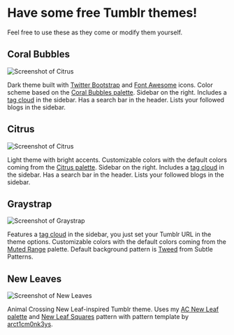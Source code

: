 # Have some free Tumblr themes!

Feel free to use these as they come or modify them yourself.

## Coral Bubbles

![Screenshot of Citrus](http://github.com/moneypenny/tumblr-themes/raw/master/coral-bubbles/screenshot.png)

Dark theme built with [Twitter Bootstrap](http://getbootstrap.com/) and [Font Awesome](http://fortawesome.github.io/Font-Awesome/) icons. Color scheme based on the [Coral Bubbles palette](http://www.colourlovers.com/palette/3199031/Coral_Bubbles?sAC=1). Sidebar on the right. Includes a
[tag cloud](http://post-theory.com/tumblr-tag-cloud-javascript) in the sidebar.
Has a search bar in the header. Lists your followed blogs in the sidebar.

## Citrus

![Screenshot of Citrus](http://github.com/moneypenny/tumblr-themes/raw/master/citrus/screenshot.png)

Light theme with bright accents. Customizable colors with the default colors
coming from the [Citrus palette](http://www.colourlovers.com/palette/3090033/Citrus?sAC=1). Sidebar on the right. Includes a
[tag cloud](http://post-theory.com/tumblr-tag-cloud-javascript) in the sidebar.
Has a search bar in the header. Lists your followed blogs in the sidebar.

## Graystrap

![Screenshot of Graystrap](http://github.com/moneypenny/tumblr-themes/raw/master/graystrap/screenshot.png)

Features a [tag cloud](http://post-theory.com/tumblr-tag-cloud-javascript) in the sidebar, you just set your Tumblr URL in the theme options. Customizable colors with the default colors coming from the [Muted Range](http://www.colourlovers.com/palette/2840370/Muted_Range?sAC=1) palette. Default background pattern is [Tweed](http://subtlepatterns.com/tweed/) from Subtle Patterns.

## New Leaves

![Screenshot of New Leaves](http://github.com/moneypenny/tumblr-themes/raw/master/new-leaves/screenshot.png)

Animal Crossing New Leaf-inspired Tumblr theme. Uses my [AC New Leaf palette](http://www.colourlovers.com/palette/2912551/AC_New_Leaf?sAC=1) and [New Leaf Squares](http://www.colourlovers.com/pattern/3707068/New_Leaf_Squares) pattern with pattern template by [arct1cm0nk3ys](http://www.colourlovers.com/lover/arct1cm0nk3ys).
